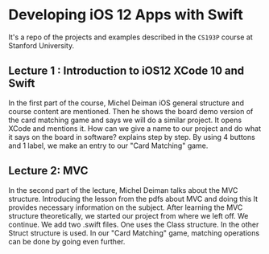 # Developing iOS 12 Apps with Swift

It's a repo of the projects and examples described in the `CS193P` course at Stanford University.

## Lecture 1 : Introduction to iOS12 XCode 10 and Swift
In the first part of the course, Michel Deiman iOS general structure and course content are mentioned.
Then he shows the board demo version of the card matching game and says we will do a similar project.
It opens XCode and mentions it. How can we give a name to our project and do what it says on the board in software?
explains step by step. By using 4 buttons and 1 label, we make an entry to our "Card Matching" game.


## Lecture 2: MVC
In the second part of the lecture, Michel Deiman talks about the MVC structure. Introducing the lesson from the pdfs about MVC and doing this
It provides necessary information on the subject. After learning the MVC structure theoretically, we started our project from where we left off.
We continue. We add two .swift files. One uses the Class structure. In the other
Struct structure is used. In our "Card Matching" game, matching operations can be done by going even further.
